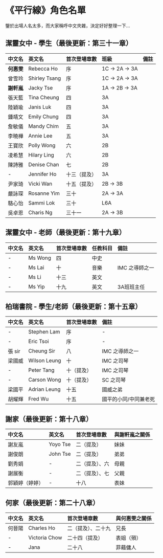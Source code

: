 # 《平行線》角色名單

鑒於出場人名太多，而大家稱呼中文夾雜，決定好好整理一下...

## 潔靈女中 - 學生（最後更新：第三十一章）

| 中文名 | 英文名 | 首次登場章數 | 班級 | 備註 |
| :--- | :--- | :--- | :--- | :--- |
| **何惠雯** | Rebecca Ho | 序 | 1C -&gt; 2A -&gt; 3A |  |
| 曾雪玲 | Shirley Tsang | 序 | 1C -&gt; 2A -&gt; 3A |  |
| **謝軒嵐** | Jacky Tse | 序 | 1A -&gt; 2B -&gt; 3A |  |
| 張天藍 | Tina Cheung | 四 | 3A |  |
| 陸穎瑜 | Janis Luk | 四 | 3A |  |
| 鍾靖文 | Emily Chung | 四 | 3A |  |
| 詹敏儀 | Mandy Chim | 五 | 3A |  |
| 李曉樺 | Annie Lee | 五 | 3A |  |
| 王寶欣 | Polly Wong | 六 | 2B |  |
| 凌希慧 | Hilary Ling | 六 | 2B |  |
| 陳詩雅 | Denise Chan | 七 | 2B |  |
| - | Jennifer Ho | 十三（提及） | 3A |  |
| 尹家琦 | Vicki Wan | 十五（提及） | 2B -&gt; 3B |  |
| 嚴詠琛 | Rosanne Yim | 三十 | 2A -&gt; 3A |  |
| 駱心怡 | Sammi Lok | 三十 | L6A |  |
| 吳卓恩 | Charis Ng | 三十一 | 2A -&gt; 3B |  |

## 潔靈女中 - 老師（最後更新：第十九章）

| 中文名 | 英文名 | 首次登場章數 | 任教科目 | 備註 |
| :--- | :--- | :--- | :--- | :--- |
| - | Ms Wong | 四 | 中史 |  |
| - | Ms Lai | 十 | 音樂 | IMC 之導師之一 |
| - | Ms Li | 十三 | 英文 |  |
| - | Ms Yip | 十九 | 英文 | 3A班班主任 |

## 柏瑞書院 - 學生/老師（最後更新：第十五章）

| 中文名 | 英文名 | 首次登場章數 | 備註 |
| :--- | :--- | :--- | :--- |
| - | Stephen Lam | 序 | - |
| - | Eric Tsoi | 序 | - |
| 張 sir | Cheung Sir | 八 | IMC 之導師之一 |
| 梁國威 | Wilson Leung | 十 | IMC 之司琴 |
| - | Peter Tang | 十（提及） | IMC 之司琴 |
| - | Carson Wong | 十（提及） | SC  之司琴 |
| 梁國平 | Adrian Leung | 十五 | 國威之弟 |
| 胡耀輝 | Fred Wu | 十五 | 國平的小同/中同兼老死 |

## 謝家（最後更新：第十八章）

| 中文名 | 英文名 | 首次登場章數 | 與謝軒嵐之關係 |
| :--- | :--- | :--- | :--- |
| 謝友嵐 | Yoyo Tse | 二（提及） | 妹妹 |
| 謝俊朗 | John Tse | 二（提及） | 弟弟 |
| 劉秀娟 | - | 二（提及）、六 | 母親 |
| 謝展衡 | - | 二（提及）、七 | 父親 |
| 郭穎婷（婷婷） | - | 十八 | 表妹 |

## 何家（最後更新：第二十八章）

| 中文名 | 英文名 | 首次登場章數 | 與何惠雯之關係 |
| :--- | :--- | :--- | :--- |
| 何晉陽 | Charles Ho | 二（提及）、二十九 | 兄長 |
| - | Victoria Chow | 二十四（提及） | 表姐（殞） |
| - | Jana | 二十八 | 菲藉傭人 |

